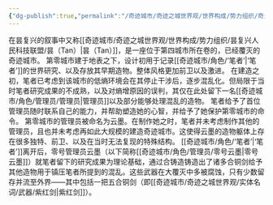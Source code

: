 ```yaml
---
{"dg-publish":true,"permalink":"/奇迹城市/奇迹之城世界观/世界构成/势力组织/奇迹城市/第零城市（Nulla Urbs）/","dgPassFrontmatter":true}
---
```


在昙复兴的叙事中又称[[奇迹城市/奇迹之城世界观/世界构成/势力组织/昙复兴人民科技联盟/昙（Tan）\|昙（Tan）]]，是一座位于第四城市所在卷的，已经覆灭的奇迹城市。
第零城市建于地表之下，设计初用于记录[[奇迹城市/角色/‘笔者’\|‘笔者’]]的世界研究、以及存放其早期造物。整体风格更加前卫以及激进。
在建造之初，笔者已考虑到该城市的低熵环境会在其停止干涉后，逐步混乱化。但局限于当时笔者研究成果的不成熟，以及对熵增原因的误判，其仅在此处留下一名[[奇迹城市/角色/管理员/管理员\|管理员]]以及部分能够处理混乱的造物。
笔者给予了首位管理员随时联系自己的能力，并帮助塑造她的心智，并给予了她保护第零城市的命令。
第零城市的管理员被命名为云墨。在制作她之时，笔者并未考虑制作其他的管理员，且也并未考虑再如此大规模的建造奇迹城市。这使得云墨的造物躯体上存在很多独特、前卫、以及在当时无法复现的特殊结构。
[[奇迹城市/角色/‘笔者’\|‘笔者’]]离开后，零号管理员云墨（以下简称[[奇迹城市/角色/管理员/零号云墨\|零号云墨]]）就笔者留下的研究成果为理论基础，通过合铸造铸造出了诸多合铜剑给予其他造物用于镇压笔者所提到的混乱。这些武器在大覆灭中多被腐蚀，只有少数留存并流至外界——其中包括一把五合铜剑（即[[奇迹城市/奇迹之城世界观/实体名词/武器/紫红剑\|紫红剑]]）。
